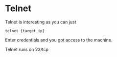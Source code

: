 # Telnet

Telnet is interesting as you can just

`telnet {target_ip}`

Enter credentials and you got access to the machine.

Telnet runs on 23/tcp